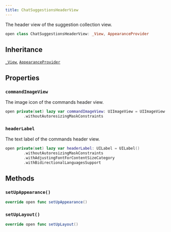 ```yaml
---
title: ChatSuggestionsHeaderView
---
```


The header view of the suggestion collection view.

``` swift
open class ChatSuggestionsHeaderView: _View, AppearanceProvider 
```

## Inheritance

[`_View`](../../_view), [`AppearanceProvider`](../../../utils/appearance-provider)

## Properties

### `commandImageView`

The image icon of the commands header view.

``` swift
open private(set) lazy var commandImageView: UIImageView = UIImageView()
        .withoutAutoresizingMaskConstraints
```

### `headerLabel`

The text label of the commands header view.

``` swift
open private(set) lazy var headerLabel: UILabel = UILabel()
        .withoutAutoresizingMaskConstraints
        .withAdjustingFontForContentSizeCategory
        .withBidirectionalLanguagesSupport
```

## Methods

### `setUpAppearance()`

``` swift
override open func setUpAppearance() 
```

### `setUpLayout()`

``` swift
override open func setUpLayout() 
```
